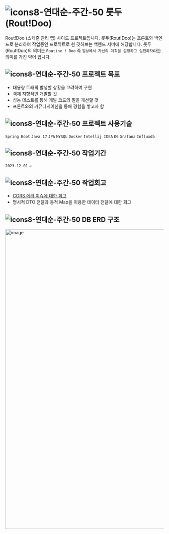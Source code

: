#  ![icons8-연대순-주간-50](https://github.com/rhkdgur/Rout-Doo-backend/assets/67618667/8b45a8f0-dfa5-4027-8be9-cf255538e236) 룻두(Rout!Doo)
Rout!Doo (스케줄 관리 앱) 사이드 프로젝트입니다.
룻두(Rout!Doo)는 프론트와 백엔드로 분리하여 작업중인 프로젝트로 현 깃허브는 백엔드 서버에 해당합니다.
룻두(Rout!Doo)의 의미는 `Routine ! Doo` 즉 `일상에서 자신의 계획을 설정하고 실천하자`라는 의미를 가진 약어 입니다.


## ![icons8-연대순-주간-50](https://github.com/rhkdgur/Rout-Doo-backend/assets/67618667/8b45a8f0-dfa5-4027-8be9-cf255538e236) 프로젝트 목표
* 대용량 트래픽 발생할 상황을 고려하여 구현
* 객체 지향적인 개발할 것
* 성능 테스트를 통해 개발 코드의 질을 개선할 것
* 프론트와의 커뮤니케이션을 통해 경험을 쌓고자 함


## ![icons8-연대순-주간-50](https://github.com/rhkdgur/Rout-Doo-backend/assets/67618667/8b45a8f0-dfa5-4027-8be9-cf255538e236) 프로젝트 사용기술
`Spring Boot` `Java 17` `JPA` `MYSQL` `Docker` `Intellij IDEA` `K6` `Grafana` `Influxdb`


## ![icons8-연대순-주간-50](https://github.com/rhkdgur/Rout-Doo-backend/assets/67618667/8b45a8f0-dfa5-4027-8be9-cf255538e236) 작업기간
`2023-12-01` ~


## ![icons8-연대순-주간-50](https://github.com/rhkdgur/Rout-Doo-backend/assets/67618667/8b45a8f0-dfa5-4027-8be9-cf255538e236) 작업회고
* [CORS 에러 이슈에 대한 회고](https://github.com/rhkdgur/Rout-Doo-backend/wiki/CrossOrigin-%EC%9D%B4%EC%8A%88-%EC%9B%90%EC%9D%B8%EA%B3%BC-%ED%95%B4%EA%B2%B0)
* 명시적 DTO 전달과 동적 Map을 이용한 데이터 전달에 대한 회고

## ![icons8-연대순-주간-50](https://github.com/rhkdgur/Rout-Doo-backend/assets/67618667/8b45a8f0-dfa5-4027-8be9-cf255538e236) DB ERD 구조
<img width="952" alt="image" src="https://github.com/rhkdgur/Rout-Doo-backend/assets/67618667/38c99f8c-8543-47dc-a1e3-f498bb2bf2a4">
